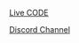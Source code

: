 [Live CODE](https://vscode.dev/editor/liveshare/532B86175C0DA4C4E2F1503A96590F233F4C)

[Discord Channel](https://discord.gg/SvC9Zd5Y)